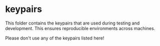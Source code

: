 # keypairs

This folder contains the keypairs that are used during testing and development. This ensures reproducible environments across machines.

Please don't use any of the keypairs listed here!

<!-- Auto-update: 2025-10-14T15:12:51.440925 -->
